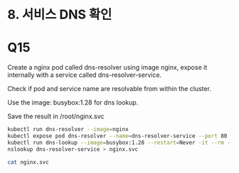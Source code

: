 # 8. 서비스 DNS 확인

# Q15

Create a nginx pod called dns-resolver using image nginx, expose it internally with a service called dns-resolver-service.

Check if pod and service name are resolvable from within the cluster.

Use the image: busybox:1.28 for dns lookup.

Save the result in /root/nginx.svc

```bash
kubectl run dns-resolver --image=nginx
kubectl expose pod dns-resolver --name=dns-resolver-service --port 80
kubectl run dns-lookup --image=busybox:1.28 --restart=Never -it --rm -- \
nslookup dns-resolver-service > nginx.svc

cat nginx.svc
```